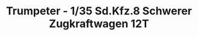 ---
layout: product
title: "Trumpeter - 1/35 Sd.Kfz.8 Schwerer Zugkraftwagen 12T"
price: "5600" 
desc: "N/A"
img_path: "/assets/img/TRU01583.jpg"
brand: "N/A"
available: false
special_offer: false
new: false
soon: false
cat: "010000"
subcat: "013400"
subsubcat: "0N/A"
sifra: "TRU01583"
---